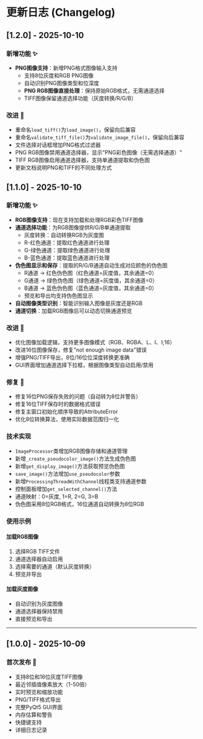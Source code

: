 # 更新日志 (Changelog)

## [1.2.0] - 2025-10-10

### 新增功能 ✨
- **PNG图像支持**：新增PNG格式图像输入支持
  - 支持8位灰度和RGB PNG图像
  - 自动识别PNG图像类型和位深度
  - **PNG RGB图像直接处理**：保持原始RGB格式，无需通道选择
  - TIFF图像保留通道选择功能（灰度转换/R/G/B）

### 改进 🔧
- 重命名`load_tiff()`为`load_image()`，保留向后兼容
- 重命名`validate_tiff_file()`为`validate_image_file()`，保留向后兼容
- 文件选择对话框增加PNG格式过滤器
- PNG RGB图像禁用通道选择器，显示"PNG彩色图像（无需选择通道）"
- TIFF RGB图像启用通道选择器，支持单通道提取和伪色图
- 更新文档说明PNG和TIFF的不同处理方式

## [1.1.0] - 2025-10-10

### 新增功能 ✨
- **RGB图像支持**：现在支持加载和处理RGB彩色TIFF图像
- **通道选择功能**：为RGB图像提供R/G/B单通道提取
  - 灰度转换：自动转换RGB为灰度图
  - R-红色通道：提取红色通道进行处理
  - G-绿色通道：提取绿色通道进行处理
  - B-蓝色通道：提取蓝色通道进行处理
- **伪色图显示和保存**：提取的R/G/B通道自动生成对应颜色的伪色图
  - R通道 → 红色伪色图（红色通道=灰度值，其余通道=0）
  - G通道 → 绿色伪色图（绿色通道=灰度值，其余通道=0）
  - B通道 → 蓝色伪色图（蓝色通道=灰度值，其余通道=0）
  - 预览和导出均支持伪色图显示
- **自动图像类型识别**：智能识别输入图像是灰度还是RGB
- **通道切换**：加载RGB图像后可以动态切换通道预览

### 改进 🔧
- 优化图像加载逻辑，支持更多图像模式（RGB、RGBA、L、I、I;16）
- 改进16位图像保存，修复"not enough image data"错误
- 增强PNG/TIFF导出，8位/16位位深度转换更准确
- GUI界面增加通道选择下拉框，根据图像类型自动启用/禁用

### 修复 🐛
- 修复16位PNG保存失败的问题（自动转为8位并警告）
- 修复16位TIFF保存时的数据格式错误
- 修复主窗口初始化顺序导致的AttributeError
- 优化8位转换算法，使用实际数据范围归一化

### 技术实现
- `ImageProcessor`类增加RGB图像存储和通道管理
- 新增`_create_pseudocolor_image()`方法生成伪色图
- 新增`get_display_image()`方法获取预览伪色图
- `save_image()`方法增加`use_pseudocolor`参数
- 新增`ProcessingThreadWithChannel`线程类支持通道参数
- 控制面板增加`get_selected_channel()`方法
- 通道映射：0=灰度, 1=R, 2=G, 3=B
- 伪色图采用8位RGB格式，16位通道自动转换为8位RGB

### 使用示例

#### 加载RGB图像
1. 选择RGB TIFF文件
2. 通道选择器自动启用
3. 选择需要的通道（默认灰度转换）
4. 预览并导出

#### 加载灰度图像
- 自动识别为灰度图像
- 通道选择器保持禁用
- 直接预览和导出

---

## [1.0.0] - 2025-10-09

### 首次发布 🎉
- 支持8位和16位灰度TIFF图像
- 最近邻插值像素放大（1-50倍）
- 实时预览和缩放功能
- PNG/TIFF格式导出
- 完整PyQt5 GUI界面
- 内存估算和警告
- 快捷键支持
- 详细日志记录
